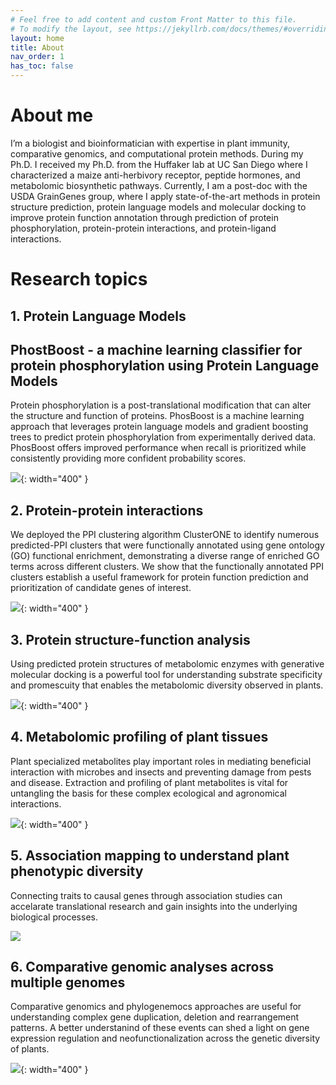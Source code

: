 ```yaml
---
# Feel free to add content and custom Front Matter to this file.
# To modify the layout, see https://jekyllrb.com/docs/themes/#overriding-theme-defaults
layout: home
title: About
nav_order: 1
has_toc: false
---
```


# About me

I’m a biologist and bioinformatician with expertise in plant immunity, comparative genomics, and computational protein methods. During my Ph.D. I received my Ph.D. from the Huffaker lab at UC San Diego where I characterized a maize anti-herbivory receptor, peptide hormones, and metabolomic biosynthetic pathways. Currently, I am a post-doc with the USDA GrainGenes group, where I apply state-of-the-art methods in protein structure prediction, protein language models and molecular docking to improve protein function annotation through prediction of protein phosphorylation, protein-protein interactions, and protein-ligand interactions. 

# Research topics

## 1. Protein Language Models 

## PhostBoost - a machine learning classifier for protein phosphorylation using Protein Language Models

Protein phosphorylation is a post-translational modification that can alter the structure and function of proteins. PhosBoost is a machine learning approach that leverages protein language models and gradient boosting trees to predict protein phosphorylation from experimentally derived data. PhosBoost offers improved performance when recall is prioritized while consistently providing more confident probability scores.

![](assets/images/img_PhosBoost.png){: width="400" }

## 2. Protein-protein interactions

We deployed the PPI clustering algorithm ClusterONE to identify numerous predicted-PPI clusters that were functionally annotated using gene ontology (GO) functional enrichment, demonstrating a diverse range of enriched GO terms across different clusters. We show that the functionally annotated PPI clusters establish a useful framework for protein function prediction and prioritization of candidate genes of interest.

![](assets/images/img_PanPPI.png){: width="400" }

## 3. Protein structure-function analysis

Using predicted protein structures of metabolomic enzymes with generative molecular docking is a powerful tool for understanding substrate specificity and promescuity that enables the metabolomic diversity observed in plants. 

![](assets/images/img_enzyme_ligand.png){: width="400" }

## 4. Metabolomic profiling of plant tissues

Plant specialized metabolites play important roles in mediating beneficial interaction with microbes and insects and preventing damage from pests and disease. Extraction and profiling of plant metabolites is vital for untangling the basis for these complex ecological and agronomical interactions.

![](assets/images/img_metabolomics.png){: width="400" }

## 5. Association mapping to understand plant phenotypic diversity

Connecting traits to causal genes through association studies can accelarate translational research and gain insights into the underlying biological processes.

![](assets/images/img_GWAS.png)

## 6. Comparative genomic analyses across multiple genomes

Comparative genomics and phylogenemocs approaches are useful for understanding complex gene duplication, deletion and rearrangement patterns. A better understanind of these events can shed a light on gene expression regulation and neofunctionalization across the genetic diversity of plants. 

![](assets/images/img_comparative_genomics.png){: width="400" }